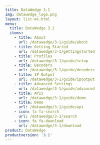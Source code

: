 ```yaml
---
title: DataWedge 3.1
img: datawedge_logo.png
layout: list-mx.html
menu: 
  title: DataWedge 3.1
  items:
    - title: About
      url: /datawedge/3-1/guide/about
    - title: Getting Started
      url: /datawedge/3-1/gettingstarted
    - title: Profiles
      url: /datawedge/3-1/guide/setup
    - title: Decoders
      url: /datawedge/3-1/guide/decoders
    - title: IP Output
      url: /datawedge/3-1/guide/ipoutput
    - title: Advanced Settings
      url: /datawedge/3-1/guide/advanced
    - title: APIs
      url: /datawedge/3-1/guide/demo
    - title: Demo
      url: /datawedge/3-1/guide/api
    - icon: fa fa-search
      url: /datawedge/3-1/search
    - icon: fa fa-download
      url: /datawedge/3-1/download
product: DataWedge
productversion: '3.1'
---
```

